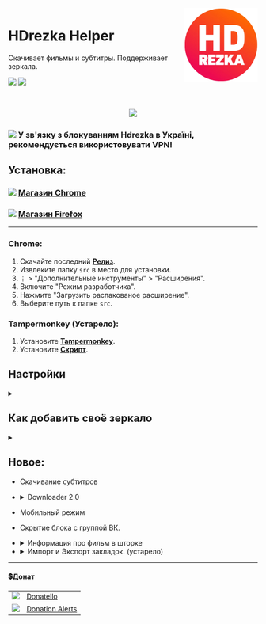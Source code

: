 <img src="github/images/main_logo.png" align="right" height="148">

# HDrezka Helper

Скачивает фильмы и субтитры. Поддерживает зеркала.

<p>
    <img src="https://shields.io/badge/версия-v7.3.1-blue">
    <a href="#донат"><img src="https://shields.io/badge/💲-Поддержать-2ea043"></a>
</p>

</br>

<p align="center">
   <img src="github/images/main.png">
</p>

### <img src="https://www.stevenskelton.ca/flag-icon/png/36/country-4x3/ua.png" height="16px"> У зв'язку з блокуванням Hdrezka в Україні, рекомендується використовувати VPN!

## Установка:

### <img width="18px" src="https://www.svgrepo.com/show/452180/chrome.svg"> [Магазин Chrome](https://chrome.google.com/webstore/detail/hdrezka-helper/dccbdaopjpaemaleakdlahglfbhkdldj)
### <img width="18px" src="https://www.svgrepo.com/show/452204/firefox.svg"> [Магазин Firefox](https://addons.mozilla.org/firefox/addon/hdrezka-helper/)

<hr>

### Chrome:
  1. Скачайте последний **[Релиз](https://github.com/SuperZombi/HDrezka-downloader/releases)**.
  2. Извлеките папку ```src``` в место для установки.
  3. ```⋮``` > "Дополнительные инструменты" > "Расширения".
  4. Включите "Режим разработчика".
  5. Нажмите "Загрузить распакованое расширение".
  6. Выберите путь к папке ```src```.
  
### Tampermonkey (Устарело):
1. Установите **[Tampermonkey](https://www.tampermonkey.net/)**.
2. Установите **[Скрипт](https://raw.githubusercontent.com/SuperZombi/HDrezka-downloader/main/hdrezka_helper.user.js)**.


## Настройки
<details><summary></summary>
<p align="center">
   <img src="github/images/settings.png">
</p>
</details>

## Как добавить своё зеркало
<details><summary></summary>
  
  1. Откройте страницу зеркала.
  2. В верхнем правом меню, где нарисован пазл, выберите иконку плагина.
  3. В открывшемся окне нажмите "Добавить сайт"
<p align="center">
   <img src="github/images/settings_websites_adding.png">
</p>
</details>

## Новое:
* Скачивание субтитров
* <details><summary>Downloader 2.0</summary>
   (Шаблон имени скачанного файла + быстрая загрузка внутри страницы)
   <img src="github/images/downloader2.png">
   <img src="github/images/fileNamePattern.png">
  </details>

* Мобильный режим
* Скрытие блока с группой ВК.
* <details><summary>Информация про фильм в шторке</summary><img src="github/images/metadata.jpg"></details> 
* <details><summary>Импорт и Экспорт закладок. (устарело)</summary><img src="github/images/favorites.png"></details>
<hr>

#### 💲Донат
<table>
  <tr>
    <td>
       <img width="18px" src="https://www.google.com/s2/favicons?domain=https://donatello.to&sz=256">
    </td>
    <td>
      <a href="https://donatello.to/super_zombi">Donatello</a>
    </td>
  </tr>
  <tr>
    <td>
       <img width="18px" src="https://www.google.com/s2/favicons?domain=https://www.donationalerts.com&sz=256">
    </td>
    <td>
      <a href="https://www.donationalerts.com/r/super_zombi">Donation Alerts</a>
    </td>
  </tr>
</table>
